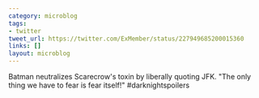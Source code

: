 ```yaml
---
category: microblog
tags:
- twitter
tweet_url: https://twitter.com/ExMember/status/227949685200015360
links: []
layout: microblog
---
```

Batman neutralizes Scarecrow's toxin by liberally quoting JFK. "The only thing we have to fear is fear itself!" #darknightspoilers
